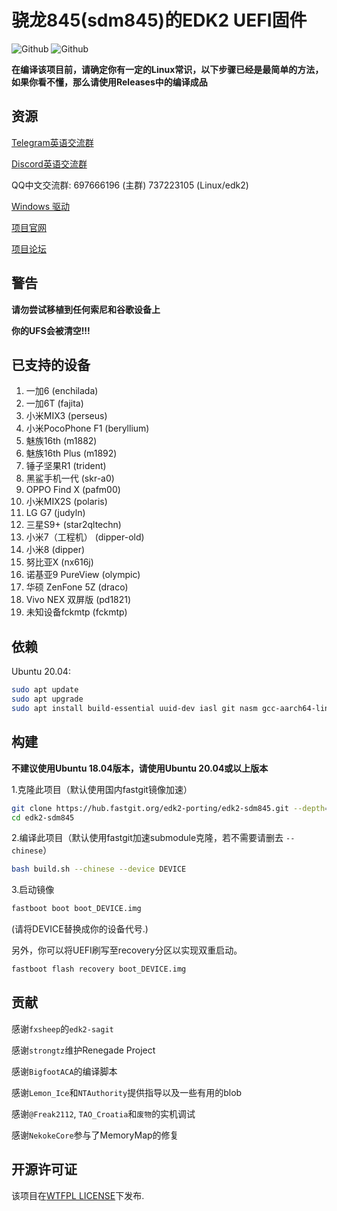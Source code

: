 # 骁龙845(sdm845)的EDK2 UEFI固件

![Github](https://img.shields.io/github/downloads/edk2-porting/edk2-sdm845/total)
![Github](https://img.shields.io/github/v/release/edk2-porting/edk2-sdm845?include_prereleases)

**在编译该项目前，请确定你有一定的Linux常识，以下步骤已经是最简单的方法，如果你看不懂，那么请使用Releases中的编译成品**

## 资源

[Telegram英语交流群](https://t.me/joinchat/MNjTmBqHIokjweeN0SpoyA)

[Discord英语交流群](https://discord.gg/XXBWfag)

QQ中文交流群: 697666196 (主群)      737223105 (Linux/edk2)

[Windows 驱动](https://github.com/edk2-porting/WOA-Drivers)

[项目官网](https://renegade-project.org/)

[项目论坛](https://forum.renegade-project.org/)

## 警告

**请勿尝试移植到任何索尼和谷歌设备上**

**你的UFS会被清空!!!**

## 已支持的设备

1.  一加6                  (enchilada)
2.  一加6T                 (fajita)
3.  小米MIX3               (perseus)
4.  小米PocoPhone F1       (beryllium)
5.  魅族16th               (m1882)
6.  魅族16th Plus          (m1892)
7.  锤子坚果R1             (trident)
8.  黑鲨手机一代           (skr-a0)
9.  OPPO Find X            (pafm00)
10. 小米MIX2S              (polaris)
11. LG G7                  (judyln)
12. 三星S9+                (star2qltechn)
13. 小米7（工程机）        (dipper-old)
14. 小米8                  (dipper)
15. 努比亚X                (nx616j)
16. 诺基亚9 PureView       (olympic)
17. 华硕 ZenFone 5Z        (draco)
18. Vivo NEX 双屏版        (pd1821)
19. 未知设备fckmtp         (fckmtp)

## 依赖

Ubuntu 20.04:

```bash
sudo apt update
sudo apt upgrade
sudo apt install build-essential uuid-dev iasl git nasm gcc-aarch64-linux-gnu abootimg python3-distutils python3-pil python3-git
```

## 构建

**不建议使用Ubuntu 18.04版本，请使用Ubuntu 20.04或以上版本**

1.克隆此项目（默认使用国内fastgit镜像加速）

```bash
git clone https://hub.fastgit.org/edk2-porting/edk2-sdm845.git --depth=1
cd edk2-sdm845
```

2.编译此项目（默认使用fastgit加速submodule克隆，若不需要请删去 `--chinese`）

```bash
bash build.sh --chinese --device DEVICE
```

3.启动镜像

```bash
fastboot boot boot_DEVICE.img
```

(请将DEVICE替换成你的设备代号.)

另外，你可以将UEFI刷写至recovery分区以实现双重启动。

```bash
fastboot flash recovery boot_DEVICE.img
```

## 贡献

感谢`fxsheep`的`edk2-sagit`

感谢`strongtz`维护Renegade Project

感谢`BigfootACA`的编译脚本

感谢`Lemon_Ice`和`NTAuthority`提供指导以及一些有用的blob

感谢`@Freak2112`, `TAO_Croatia`和`废物`的实机调试

感谢`NekokeCore`参与了MemoryMap的修复

## 开源许可证

该项目在[WTFPL LICENSE](http://www.wtfpl.net/)下发布.
